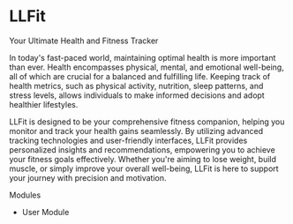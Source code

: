 # LLFit
Your Ultimate Health and Fitness Tracker

In today's fast-paced world, maintaining optimal health is more important than ever. Health encompasses physical, mental, and emotional well-being, all of which are crucial for a balanced and fulfilling life. Keeping track of health metrics, such as physical activity, nutrition, sleep patterns, and stress levels, allows individuals to make informed decisions and adopt healthier lifestyles.

LLFit is designed to be your comprehensive fitness companion, helping you monitor and track your health gains seamlessly. By utilizing advanced tracking technologies and user-friendly interfaces, LLFit provides personalized insights and recommendations, empowering you to achieve your fitness goals effectively. Whether you're aiming to lose weight, build muscle, or simply improve your overall well-being, LLFit is here to support your journey with precision and motivation.

Modules
- User Module
